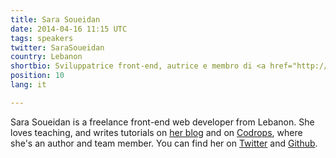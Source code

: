 ```yaml
---
title: Sara Soueidan
date: 2014-04-16 11:15 UTC
tags: speakers
twitter: SaraSoueidan
country: Lebanon
shortbio: Sviluppatrice front-end, autrice e membro di <a href="http://tympanus.net/codrops/">Codrops</a>
position: 10
lang: it

---
```


Sara Soueidan is a freelance front-end web developer from Lebanon. She loves teaching, and writes tutorials on [her blog](http://sarasoueidan.com) and on [Codrops](http://codrops.com), where she's an author and team member. You can find her on [Twitter](http://twitter.com/SaraSoueidan) and [Github](http://github.com/SaraSoueidan).
